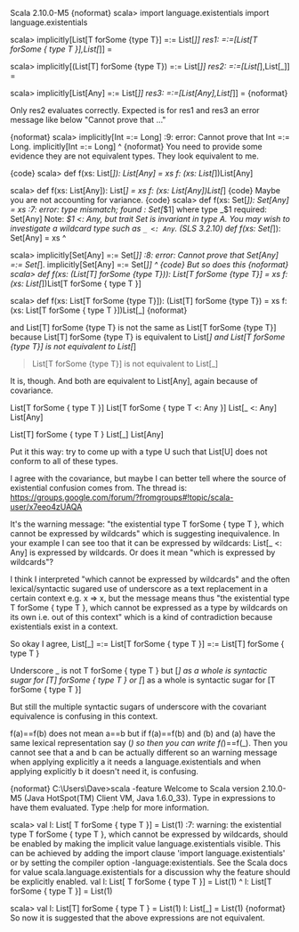 Scala 2.10.0-M5
{noformat}
scala> import language.existentials
import language.existentials

scala> implicitly[List[T forSome {type T}] =:= List[_]]
res1: =:=[List[T forSome { type T }],List[_]] = <function1>

scala> implicitly[(List[T] forSome {type T}) =:= List[_]]
res2: =:=[List[_],List[_]] = <function1>

scala> implicitly[List[Any] =:= List[_]]
res3: =:=[List[Any],List[_]] = <function1>
{noformat}

Only res2 evaluates correctly.
Expected is for res1 and res3 an error message like below "Cannot prove that ..."

{noformat}
scala> implicitly[Int =:= Long]
<console>:9: error: Cannot prove that Int =:= Long.
              implicitly[Int =:= Long]
                        ^
{noformat}
You need to provide some evidence they are not equivalent types.  They look equivalent to me.

{code}
scala> def f(xs: List[_]): List[Any] = xs
f: (xs: List[_])List[Any]

scala> def f(xs: List[Any]): List[_] = xs
f: (xs: List[Any])List[_]
{code}
Maybe you are not accounting for variance.
{code}
scala> def f(xs: Set[_]): Set[Any] = xs
<console>:7: error: type mismatch;
 found   : Set[_$1] where type _$1
 required: Set[Any]
Note: _$1 <: Any, but trait Set is invariant in type A.
You may wish to investigate a wildcard type such as `_ <: Any`. (SLS 3.2.10)
       def f(xs: Set[_]): Set[Any] = xs
                                     ^

scala> implicitly[Set[Any] =:= Set[_]]
<console>:8: error: Cannot prove that Set[Any] =:= Set[_].
              implicitly[Set[Any] =:= Set[_]]
                        ^
{code}
But so does this
{noformat}
scala> def f(xs: (List[T] forSome {type T})): List[T forSome {type T}] = xs
f: (xs: List[_])List[T forSome { type T }]

scala> def f(xs: List[T forSome {type T}]): (List[T] forSome {type T}) = xs
f: (xs: List[T forSome { type T }])List[_]
{noformat}

and List[T] forSome {type T} is not the same as List[T forSome {type T}] because
List[T] forSome {type T} is equivalent to List[_] and List[T forSome {type T}] is not equivalent to List[_]
> List[T forSome {type T}] is not equivalent to List[_]

It is, though.  And both are equivalent to List[Any], again because of covariance.

List[T forSome { type T }]
List[T forSome { type T <: Any }]
List[_ <: Any]
List[Any]

List[T] forSome { type T }
List[_]
List[Any]

Put it this way: try to come up with a type U such that List[U] does not conform to all of these types.

I agree with the covariance, but maybe I can better tell where the source of existential confusion comes from.
The thread is:
https://groups.google.com/forum/?fromgroups#!topic/scala-user/x7eeo4zUAQA

It's the warning message: "the existential type T forSome { type T }, which cannot be expressed by wildcards" which is suggesting inequivalence. 
In your example I can see too that it can be expressed by wildcards: List[_ <: Any] is expressed by wildcards. Or does it mean "which is expressed by wildcards"?

I think I interpreted "which cannot be expressed by wildcards" and the often lexical/syntactic sugared use of underscore as a text replacement in a certain context e.g. x => x, but the message means thus "the existential type T forSome { type T }, which cannot be expressed as a type by wildcards on its own i.e. out of this context" which is a kind of contradiction because existentials exist in a context.

So okay I agree,
 List[_] =:= List[T forSome { type T }] =:= List[T] forSome { type T }

Underscore _ is not T forSome { type T } but
 [_] as a whole is syntactic sugar for [T] forSome { type T }
or
 [_] as a whole is syntactic sugar for [T forSome { type T }]

But still the multiple syntactic sugars of underscore with the covariant equivalence is confusing in this context.  

f(a)==f(b) does not mean a==b but if f(a)==f(b) and (b) and (a) have the same lexical representation say (_) so then you can write f(_)==f(_).
Then you cannot see that a and b can be actually different so an warning message when applying explicitly a it needs a language.existentials and when applying explicitly b it doesn't need it, is confusing.

{noformat}
C:\Users\Dave>scala -feature
Welcome to Scala version 2.10.0-M5 (Java HotSpot(TM) Client VM, Java 1.6.0_33).
Type in expressions to have them evaluated.
Type :help for more information.

scala> val l: List[ T forSome { type T }] = List(1)
<console>:7: warning: the existential type T forSome { type T }, which cannot be
 expressed by wildcards,  should be enabled
by making the implicit value language.existentials visible.
This can be achieved by adding the import clause 'import language.existentials'
or by setting the compiler option -language:existentials.
See the Scala docs for value scala.language.existentials for a discussion
why the feature should be explicitly enabled.
       val l: List[ T forSome { type T }] = List(1)
                      ^
l: List[T forSome { type T }] = List(1)

scala> val l: List[T] forSome { type T } = List(1)
l: List[_] = List(1)
{noformat}
So now it is suggested that the above expressions are not equivalent.
